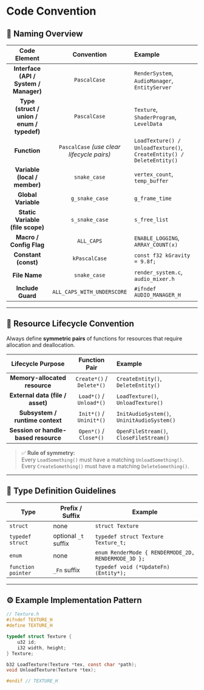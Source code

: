 # Code Convention

## 📘 Naming Overview

| Code Element | Convention | Example |
|:-------------:|:-----------:|:--------|
| **Interface (API / System / Manager)** | `PascalCase` | `RenderSystem`, `AudioManager`, `EntityServer` |
| **Type (struct / union / enum / typedef)** | `PascalCase` | `Texture`, `ShaderProgram`, `LevelData` |
| **Function** | `PascalCase` *(use clear lifecycle pairs)* | `LoadTexture() / UnloadTexture()`, `CreateEntity() / DeleteEntity()` |
| **Variable (local / member)** | `snake_case` | `vertex_count`, `temp_buffer` |
| **Global Variable** | `g_snake_case` | `g_frame_time` |
| **Static Variable (file scope)** | `s_snake_case` | `s_free_list` |
| **Macro / Config Flag** | `ALL_CAPS` | `ENABLE_LOGGING`, `ARRAY_COUNT(x)` |
| **Constant (const)** | `kPascalCase` | `const f32 kGravity = 9.8f;` |
| **File Name** | `snake_case` | `render_system.c`, `audio_mixer.h` |
| **Include Guard** | `ALL_CAPS_WITH_UNDERSCORE` | `#ifndef AUDIO_MANAGER_H` |

---

## 🔄 Resource Lifecycle Convention

Always define **symmetric pairs** of functions for resources that require allocation and deallocation.

| Lifecycle Purpose | Function Pair | Example |
|:------------------:|:--------------:|:--------|
| **Memory-allocated resource** | `Create*()` / `Delete*()` | `CreateEntity()`, `DeleteEntity()` |
| **External data (file / asset)** | `Load*()` / `Unload*()` | `LoadTexture()`, `UnloadTexture()` |
| **Subsystem / runtime context** | `Init*()` / `Uninit*()` | `InitAudioSystem()`, `UninitAudioSystem()` |
| **Session or handle-based resource** | `Open*()` / `Close*()` | `OpenFileStream()`, `CloseFileStream()` |

> ✅ **Rule of symmetry:**  
> Every `LoadSomething()` must have a matching `UnloadSomething()`.  
> Every `CreateSomething()` must have a matching `DeleteSomething()`.

---

## 🧩 Type Definition Guidelines

| Type | Prefix / Suffix | Example |
|------|------------------|---------|
| `struct` | none | `struct Texture` |
| `typedef struct` | optional `_t` suffix | `typedef struct Texture Texture_t;` |
| `enum` | none | `enum RenderMode { RENDERMODE_2D, RENDERMODE_3D };` |
| `function pointer` | `_Fn` suffix | `typedef void (*UpdateFn)(Entity*);` |

---

## ⚙️ Example Implementation Pattern

```c
// Texture.h
#ifndef TEXTURE_H
#define TEXTURE_H

typedef struct Texture {
    u32 id;
    i32 width, height;
} Texture;

b32 LoadTexture(Texture *tex, const char *path);
void UnloadTexture(Texture *tex);

#endif // TEXTURE_H
